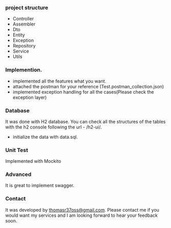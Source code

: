 ### project structure
- Controller
- Assembler
- Dto
- Entity
- Exception
- Repository
- Service
- Utils

### Implemention. 
- implemented all the features what you want. 
- attached the postman for your reference (Test.postman_collection.json)
- implemented exception handling for all the cases(Please check the exception layer)

### Database
It was done with H2 database.
You can check all the structures of the tables with the h2 console following the url - /h2-ui/.
- initialize the data with data.sql.

### Unit Test
Implemented with Mockito

### Advanced
It is great to implement swagger.


### Contact
It was developed by thomasr37oss@gmail.com. 
Please contact me if you would want my services and I am looking forward to hear your feedback soon. 



